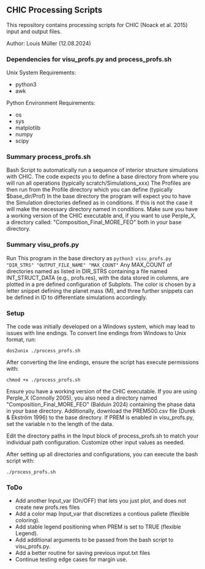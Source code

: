 ## CHIC Processing Scripts
This repository contains processing scripts for CHIC (Noack et al. 2015) input and output files.

Author: Louis Müller (12.08.2024)

### Dependencies for visu_profs.py and process_profs.sh
Unix System Requirements:
- python3
- awk

Python Environment Requirements:
- os
- sys
- matplotlib
- numpy
- scipy

### Summary process_profs.sh
Bash Script to automatically run a sequence of interior structure simulations with CHIC. 
The code expects you to define a base directory from where you will run all operations (typically scratch/Simulations_xxx)
The Profiles are then run from the Profile directory which you can define (typically $base_dir/Prof)
In the base directory the program will expect you to have the Simulation directories defined as in conditions. 
If this is not the case it will make the necessary directory named in conditions. 
Make sure you have a working version of the CHIC executable and, 
if you want to use Perple_X, a directory called: "Composition_Final_MORE_FEO" both in your base directory.

### Summary visu_profs.py
Run This program in the base directory as `python3 visu_profs.py "DIR_STRS" "OUTPUT_FILE_NAME" "MAX_COUNT"`
Any MAX_COUNT of directories named as listed in DIR_STRS containing a file named INT_STRUCT_DATA (e.g., profs.res), 
with the data stored in columns, are plotted in a pre defined configuration of Subplots. 
The color is chosen by a letter snippet defining the planet mass (M), and three further snippets can 
be defined in ID to differentiate simulations accordingly.

### Setup
The code was initially developed on a Windows system, which may lead to issues with line endings. To convert line endings from Windows to Unix format, run:
```
dos2unix ./process_profs.sh
```

After converting the line endings, ensure the script has execute permissions with:
```
chmod +x ./process_profs.sh
```

Ensure you have a working version of the CHIC executable. If you are using Perple_X (Connolly 2005), you also need a directory named "Composition_Final_MORE_FEO" (Balduin 2024) containing the phase data in your base directory.
Additionally, download the PREM500.csv file (Durek & Ekström 1996) to the base directory. If PREM is enabled in visu_profs.py, set the variable n to the length of the data.

Edit the directory paths in the Input block of process_profs.sh to match your individual path configuration. 
Customize other input values as needed.

After setting up all directories and configurations, you can execute the bash script with:
```
./process_profs.sh
```

### ToDo
- Add another Input_var (On/OFF) that lets you just plot, and does not create new profs.res files
- Add a color map Input_var that discretizes a contious pallete (flexible coloring).
- Add stable legend positioning when PREM is set to TRUE (flexible Legend).
- Add additional arguments to be passed from the bash script to visu_profs.py.
- Add a better routine for saving previous input.txt files
- Continue testing edge cases for margin use.
